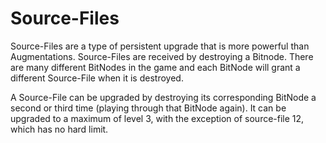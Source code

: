 # Source-Files

Source-Files are a type of persistent upgrade that is more powerful than Augmentations.
Source-Files are received by destroying a Bitnode. There are many different BitNodes
in the game and each BitNode will grant a different Source-File when it is destroyed.

A Source-File can be upgraded by destroying its corresponding BitNode a second or
third time (playing through that BitNode again). It can be upgraded to a maximum
of level 3, with the exception of source-file 12, which has no hard limit.
